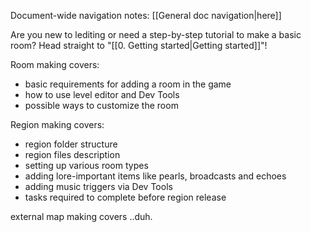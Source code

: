 Document-wide navigation notes: [[General doc navigation|here]]

Are you new to lediting or need a step-by-step tutorial to make a basic room? Head straight to "[[0. Getting started|Getting started]]"!  

Room making covers:
- basic requirements for adding a room in the game
- how to use level editor and Dev Tools
- possible ways to customize the room

Region making covers:
- region folder structure
- region files description
- setting up various room types
- adding lore-important items like pearls, broadcasts and echoes
- adding music triggers via Dev Tools
- tasks required to complete before region release

external map making covers ..duh.